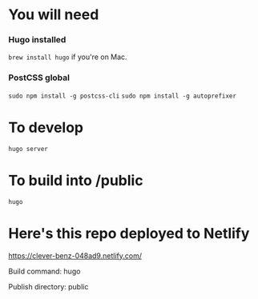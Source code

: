 # You will need

### Hugo installed

`brew install hugo`
if you're on Mac.

### PostCSS global

`sudo npm install -g postcss-cli`
`sudo npm install -g autoprefixer`

# To develop
`hugo server`

# To build into /public
`hugo`

# Here's this repo deployed to Netlify
https://clever-benz-048ad9.netlify.com/

Build command: hugo

Publish directory: public

